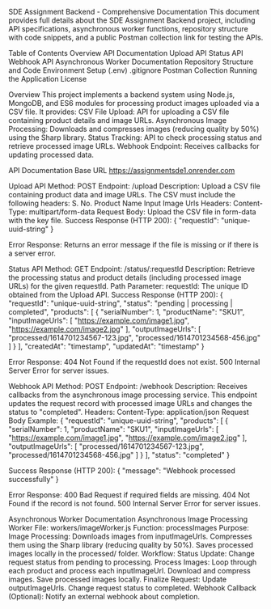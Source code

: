 SDE Assignment Backend - Comprehensive Documentation
This document provides full details about the SDE Assignment Backend project, including API specifications, asynchronous worker functions, repository structure with code snippets, and a public Postman collection link for testing the APIs.

Table of Contents
Overview
API Documentation
Upload API
Status API
Webhook API
Asynchronous Worker Documentation
Repository Structure and Code
Environment Setup (.env)
.gitignore
Postman Collection
Running the Application
License

Overview
This project implements a backend system using Node.js, MongoDB, and ES6 modules for processing product images uploaded via a CSV file. It provides:
CSV File Upload: API for uploading a CSV file containing product details and image URLs.
Asynchronous Image Processing: Downloads and compresses images (reducing quality by 50%) using the Sharp library.
Status Tracking: API to check processing status and retrieve processed image URLs.
Webhook Endpoint: Receives callbacks for updating processed data.

API Documentation
Base URL
https://assignmentsde1.onrender.com

Upload API
Method: POST
Endpoint: /upload
Description: Upload a CSV file containing product data and image URLs. The CSV must include the following headers:
S. No.
Product Name
Input Image Urls
Headers:
 Content-Type: multipart/form-data
Request Body:
 Upload the CSV file in form-data with the key file.
Success Response (HTTP 200):
 {
  "requestId": "unique-uuid-string"
}


Error Response: Returns an error message if the file is missing or if there is a server error.

Status API
Method: GET
Endpoint: /status/:requestId
Description: Retrieve the processing status and product details (including processed image URLs) for the given requestId.
Path Parameter:
requestId: The unique ID obtained from the Upload API.
Success Response (HTTP 200):
 {
  "requestId": "unique-uuid-string",
  "status": "pending | processing | completed",
  "products": [
    {
      "serialNumber": 1,
      "productName": "SKU1",
      "inputImageUrls": [
       "https://example.com/image1.jpg",
        "https://example.com/image2.jpg"
      ],
      "outputImageUrls": [
        "processed/1614701234567-123.jpg",
        "processed/1614701234568-456.jpg"
      ]
    }
  ],
  "createdAt": "timestamp",
  "updatedAt": "timestamp"
}


Error Response:
404 Not Found if the requestId does not exist.
500 Internal Server Error for server issues.

Webhook API
Method: POST
Endpoint: /webhook
Description: Receives callbacks from the asynchronous image processing service. This endpoint updates the request record with processed image URLs and changes the status to "completed".
Headers:
Content-Type: application/json
Request Body Example:
 {
  "requestId": "unique-uuid-string",
  "products": [
    {
      "serialNumber": 1,
      "productName": "SKU1",
      "inputImageUrls": [
        "https://example.com/image1.jpg",
        "https://example.com/image2.jpg"
      ],
      "outputImageUrls": [
        "processed/1614701234567-123.jpg",
        "processed/1614701234568-456.jpg"
      ]
    }
  ],
  "status": "completed"
}


Success Response (HTTP 200):
 {
  "message": "Webhook processed successfully"
}


Error Response:
400 Bad Request if required fields are missing.
404 Not Found if the record is not found.
500 Internal Server Error for server issues.

Asynchronous Worker Documentation
Asynchronous Image Processing Worker
File: workers/imageWorker.js
Function: processImages
Purpose:
Image Processing:
Downloads images from inputImageUrls.
Compresses them using the Sharp library (reducing quality by 50%).
Saves processed images locally in the processed/ folder.
Workflow:
Status Update: Change request status from pending to processing.
Process Images:
Loop through each product and process each inputImageUrl.
Download and compress images.
Save processed images locally.
Finalize Request:
Update outputImageUrls.
Change request status to completed.
Webhook Callback (Optional):
Notify an external webhook about completion.


